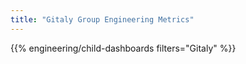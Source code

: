 ```yaml
---
title: "Gitaly Group Engineering Metrics"
---
```


{{% engineering/child-dashboards filters="Gitaly" %}}

